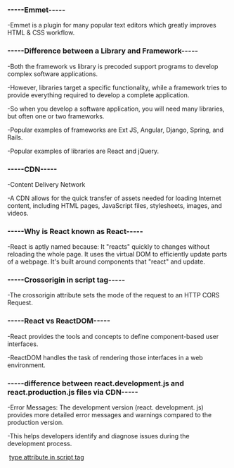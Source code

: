 <h3>-----Emmet-----</h3>
<p>-Emmet is a plugin for many popular text editors which greatly improves HTML & CSS workflow.</p>

<h3>-----Difference between a Library and Framework-----</h3>
<p>-Both the framework vs library is precoded support programs to develop complex software applications.</p>
<p>-However, libraries target a specific functionality, while a framework tries to provide everything required to develop a complete application. </p>
<p>-So when you develop a software application, you will need many libraries, but often one or two frameworks. </p>
<p>-Popular examples of frameworks are Ext JS, Angular, Django, Spring, and Rails.</p>
<p>-Popular examples of libraries are React and jQuery.</p>

<h3>-----CDN-----</h3>
<p>-Content Delivery Network</p>
<p>-A CDN allows for the quick transfer of assets needed for loading Internet content, including HTML pages, JavaScript files, stylesheets, images, and videos.</p>

<h3>-----Why is React known as React-----</h3>
<p>-React is aptly named because: It "reacts" quickly to changes without reloading the whole page. It uses the virtual DOM to efficiently update parts of a webpage. It's built around components that "react" and update.    </p>

<h3>-----Crossorigin in script tag-----</h3>
<p>-The crossorigin attribute sets the mode of the request to an HTTP CORS Request.</p>

<h3>-----React vs ReactDOM-----</h3>
<p>-React provides the tools and concepts to define component-based user interfaces.</p>
<p>-ReactDOM handles the task of rendering those interfaces in a web environment.</p>

<h3>-----difference between react.development.js and react.production.js files via CDN-----</h3>
<p>-Error Messages: The development version (react. development. js) provides more detailed error messages and warnings compared to the production version. </p>
<p>-This helps developers identify and diagnose issues during the development process.</p>

<img src="https://logodesign.net/logo/smoking-burger-with-lettuce-3624ld.png" alt="" />
<a href='https://developer.mozilla.org/en-US/docs/Web/HTML/Element/script#attr-type'>type attribute in script tag</a>